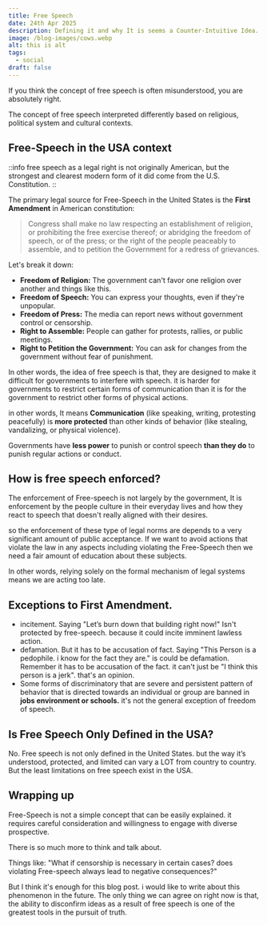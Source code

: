 ```yaml
---
title: Free Speech
date: 24th Apr 2025
description: Defining it and why It is seems a Counter-Intuitive Idea.
image: /blog-images/cows.webp
alt: this is alt
tags:
  - social
draft: false
---
```


If you think the concept of free speech is often misunderstood, you are absolutely right.

The concept of free speech interpreted differently based on religious, political system and cultural contexts.

## Free-Speech in the USA context

::info
free speech as a legal right is not originally American, but the strongest and clearest modern form of it did come from the U.S. Constitution.
::

The primary legal source for Free-Speech in the United States is the **First Amendment** in American constitution:

> Congress shall make no law respecting an establishment of religion, or prohibiting the free exercise thereof; or abridging the freedom of speech, or of the press; or the right of the people peaceably to assemble, and to petition the Government for a redress of grievances.

Let's break it down:

- **Freedom of Religion:** The government can't favor one religion over another and things like this.
- **Freedom of Speech:** You can express your thoughts, even if they're unpopular.
- **Freedom of Press:** The media can report news without government control or censorship.
- **Right to Assemble:** People can gather for protests, rallies, or public meetings.
- **Right to Petition the Government:** You can ask for changes from the government without fear of punishment.

In other words, the idea of free speech is that, they are designed to make it difficult for governments to interfere with speech. it is harder for governments to restrict certain forms of communication than it is for the government to restrict other forms of physical actions.

in other words, It means **Communication** (like speaking, writing, protesting peacefully) is **more protected** than other kinds of behavior (like stealing, vandalizing, or physical violence).

Governments have **less power** to punish or control speech **than they do** to punish regular actions or conduct.

## How is free speech enforced?

The enforcement of Free-speech is not largely by the government, It is enforcement by the people culture in their everyday lives and how they react to speech that doesn't really aligned with their desires.

so the enforcement of these type of legal norms are depends to a very significant amount of public acceptance. If we want to avoid actions that violate the law in any aspects including violating the Free-Speech then we need a fair amount of education about these subjects.

In other words, relying solely on the formal mechanism of legal systems means we are acting too late.

## Exceptions to First Amendment.

- incitement. Saying "Let’s burn down that building right now!" Isn't protected by free-speech. because it could incite imminent lawless action.
- defamation. But it has to be accusation of fact. Saying "This Person is a pedophile. i know for the fact they are." is could be defamation. Remember it has to be accusation of the fact. it can't just be "I think this person is a jerk". that's an opinion.
- Some forms of discriminatory that are severe and persistent pattern of behavior that is directed towards an individual or group are banned in **jobs environment or schools.** it's not the general exception of freedom of speech.

## Is Free Speech Only Defined in the USA?

No. Free speech is not only defined in the United States. but the way it’s understood, protected, and limited can vary a LOT from country to country. But the least limitations on free speech exist in the USA.

## Wrapping up

Free-Speech is not a simple concept that can be easily explained. it requires careful consideration and willingness to engage with diverse prospective.

There is so much more to think and talk about.

Things like: "What if censorship is necessary in certain cases? does violating Free-speech always lead to negative consequences?"

But I think it's enough for this blog post. i would like to write about this phenomenon in the future. The only thing we can agree on right now is that, the ability to disconfirm ideas as a result of free speech is one of the greatest tools in the pursuit of truth.
